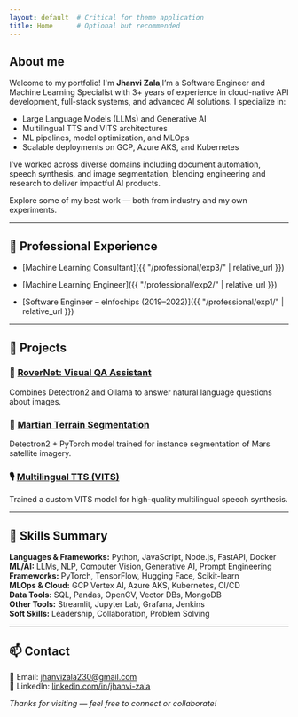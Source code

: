 ```yaml
---
layout: default  # Critical for theme application
title: Home      # Optional but recommended
---
```


## About me

Welcome to my portfolio! I'm **Jhanvi Zala**,I’m a Software Engineer and Machine Learning Specialist with 3+ years of experience in cloud-native API development, full-stack systems, and advanced AI solutions. I specialize in:

- Large Language Models (LLMs) and Generative AI
- Multilingual TTS and VITS architectures
- ML pipelines, model optimization, and MLOps
- Scalable deployments on GCP, Azure AKS, and Kubernetes

I’ve worked across diverse domains including document automation, speech synthesis, and image segmentation, blending engineering and research to deliver impactful AI products.

Explore some of my best work — both from industry and my own experiments.

---

## 💼 Professional Experience

- [Machine Learning Consultant]({{ "/professional/exp3/" | relative_url }})

- [Machine Learning Engineer]({{ "/professional/exp2/" | relative_url }})

- [Software Engineer – eInfochips (2019–2022)]({{ "/professional/exp1/" | relative_url }})

---
## 🧪 Projects

### 🧠 [RoverNet: Visual QA Assistant](./personal/rovernet/)
Combines Detectron2 and Ollama to answer natural language questions about images.

### 🌋 [Martian Terrain Segmentation](./personal/project2/)
Detectron2 + PyTorch model trained for instance segmentation of Mars satellite imagery.

### 🎙️ [Multilingual TTS (VITS)](./personal/project3/)
Trained a custom VITS model for high-quality multilingual speech synthesis.

---

## 📜 Skills Summary

**Languages & Frameworks:** Python, JavaScript, Node.js, FastAPI, Docker  
**ML/AI:** LLMs, NLP, Computer Vision, Generative AI, Prompt Engineering  
**Frameworks:** PyTorch, TensorFlow, Hugging Face, Scikit-learn  
**MLOps & Cloud:** GCP Vertex AI, Azure AKS, Kubernetes, CI/CD  
**Data Tools:** SQL, Pandas, OpenCV, Vector DBs, MongoDB  
**Other Tools:** Streamlit, Jupyter Lab, Grafana, Jenkins  
**Soft Skills:** Leadership, Collaboration, Problem Solving

---

## 📫 Contact

📧 Email: [jhanvizala230@gmail.com](mailto:jhanvizala230@gmail.com)  
🔗 LinkedIn: [linkedin.com/in/jhanvi-zala](https://www.linkedin.com/in/jhanvi-zala)

*Thanks for visiting — feel free to connect or collaborate!*
